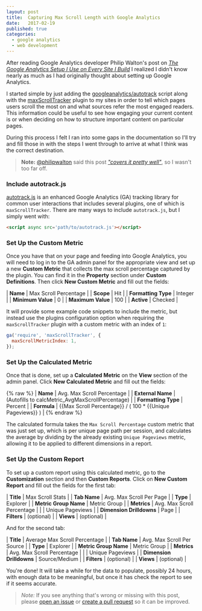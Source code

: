 ```yaml
---
layout: post
title:  Capturing Max Scroll Length with Google Analytics
date:   2017-02-19
published: true
categories: 
  - google analytics
  - web development
---
```


After reading Google Analytics developer Philip Walton's post on [_The Google Analytics Setup I Use on Every Site I Build_](https://philipwalton.com/articles/the-google-analytics-setup-i-use-on-every-site-i-build/) I realized I didn't know nearly as much as I had originally thought about setting up Google Analytics. 

I started simple by just adding the [googleanalytics/autotrack](https://github.com/googleanalytics/autotrack) script along with the [maxScrollTracker](https://github.com/googleanalytics/autotrack/blob/master/docs/plugins/max-scroll-tracker.md) plugin to my sites in order to tell which pages users scroll the most on and what sources refer the most engaged readers. This information could be useful to see how engaging your current content is or when deciding on how to structure important content on particular pages.

During this process I felt I ran into some gaps in the documentation so I'll try and fill those in with the steps I went through to arrive at what I think was the correct destination.

> **Note:** [@philipwalton](https://github.com/philipwalton) said this post [_"covers it pretty well"_](https://github.com/googleanalytics/autotrack/issues/161#issuecomment-288890527), so I wasn't too far off.

### Include autotrack.js

[autotrack.js](https://github.com/googleanalytics/autotrack/blob/master/autotrack.js) is an enhanced Google Analytics (GA) tracking library for common user interactions that includes several plugins, one of which is `maxScrollTracker`. There are many ways to include `autotrack.js`, but I simply went with:

```html
<script async src='path/to/autotrack.js'></script>
```

### Set Up the Custom Metric

Once you have that on your page and feeding into Google Analytics, you will need to log in to the GA admin panel for the appropriate view and set up a new **Custom Metric** that collects the max scroll percentage captured by the plugin. You can find it in the **Property** section under **Custom Definitions**. Then click **New Custom Metric** and fill out the fields:

| **Name**            | Max Scroll Percentage |
| **Scope**           | Hit                   |
| **Formatting Type** | Integer               |
| **Minimum Value**   | 0                     |
| **Maximum Value**   | 100                   |
| **Active**          | Checked               |

It will provide some example code snippets to include the metric, but instead use the plugins configuration option when requiring the `maxScrollTracker` plugin with a custom metric with an index of `1`:

```js
ga('require', 'maxScrollTracker', {
  maxScrollMetricIndex: 1,
});
```

### Set Up the Calculated Metric

Once that is done, set up a **Calculated Metric** on the **View** section of the admin panel. Click **New Calculated Metric** and fill out the fields:

{% raw %}
| **Name**            | Avg. Max Scroll Percentage                                 |
| **External Name**   | (Autofills to calcMetric_AvgMaxScrollPercentage)           |
| **Formatting Type** | Percent                                                    |
| **Formula**         | {{Max Scroll Percentage}} / ( 100 * {{Unique Pageviews}} ) |
{% endraw %}

The calculated formula takes the `Max Scroll Percentage` custom metric that was just set up, which is per unique page path per session, and calculates the average by dividing by the already existing `Unique Pageviews` metric, allowing it to be applied to different dimensions in a report.

### Set Up the Custom Report

To set up a custom report using this calculated metric, go to the **Customization** section and then **Custom Reports**. Click on **New Custom Report** and fill out the fields for the first tab:


| **Title**                | Max Scroll Stats              |
| **Tab Name**             | Avg. Max Scroll Per Page      |
| **Type**                 | Explorer                      |
| **Metric Group Name**    | Metric Group                  |
| **Metrics**              | Avg. Max Scroll Percentage    |
|                          | Unique Pageviews              |
| **Dimension Drilldowns** | Page                          |
| **Filters**              | (optional)                    |
| **Views**                | (optional)                    |

And for the second tab:

| **Title**                | Average Max Scroll Percentage |
| **Tab Name**             | Avg. Max Scroll Per Source    |
| **Type**                 | Explorer                      |
| **Metric Group Name**    | Metric Group                  |
| **Metrics**              | Avg. Max Scroll Percentage    |
|                          | Unique Pageviews              |
| **Dimension Drilldowns** | Source/Medium                 |
| **Filters**              | (optional)                    |
| **Views**                | (optional)                    |

You're done! It will take a while for the data to populate, possibly 24 hours, with enough data to be meaningful, but once it has check the report to see if it seems accurate.

> *Note:* If you see anything that's wrong or missing with this post, please [open an issue](https://github.com/jdillard/jdillard.github.io/issues) or [create a pull request](https://github.com/jdillard/jdillard.github.io/pulls) so it can be improved.
